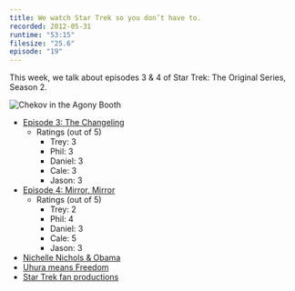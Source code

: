 ```yaml
---
title: We watch Star Trek so you don’t have to.
recorded: 2012-05-31
runtime: "53:15"
filesize: "25.6"
episode: "19"
---
```


This week, we talk about episodes 3 & 4 of Star Trek: The Original Series, Season 2.

![Chekov in the Agony Booth](https://treylabs-cdn.nyc3.digitaloceanspaces.com/jawgrind/Jawgrind-Episode-19.jpg)

- [Episode 3: The Changeling](<http://en.wikipedia.org/wiki/The_Changeling_(Star_Trek:_The_Original_Series)>)
  - Ratings (out of 5)
    - Trey: 3
    - Phil: 3
    - Daniel: 3
    - Cale: 3
    - Jason: 3
- [Episode 4: Mirror, Mirror](<http://en.wikipedia.org/wiki/Mirror,_Mirror_(Star_Trek:_The_Original_Series)>)
  - Ratings (out of 5)
    - Trey: 2
    - Phil: 4
    - Daniel: 3
    - Cale: 5
    - Jason: 3
- [Nichelle Nichols & Obama](http://mlkshk.com/p/EC1M)
- [Uhura means Freedom](http://deejaybird.tumblr.com/post/13855315621/uhura-comes-from-the-swahili-word-uhuru-meaning)
- [Star Trek fan productions](http://en.wikipedia.org/wiki/Star_Trek_fan_productions)
